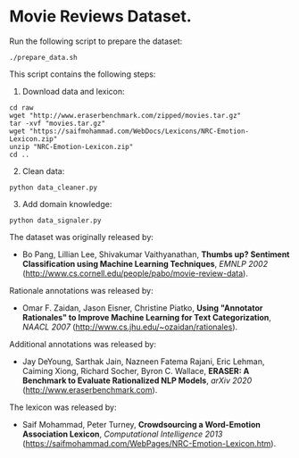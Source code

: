 # Movie Reviews Dataset.

Run the following script to prepare the dataset:
```
./prepare_data.sh
```

This script contains the following steps:

1. Download data and lexicon:
```
cd raw
wget "http://www.eraserbenchmark.com/zipped/movies.tar.gz"
tar -xvf "movies.tar.gz"
wget "https://saifmohammad.com/WebDocs/Lexicons/NRC-Emotion-Lexicon.zip"
unzip "NRC-Emotion-Lexicon.zip"
cd ..
```

2. Clean data:
```
python data_cleaner.py
```

3. Add domain knowledge:
```
python data_signaler.py
```

The dataset was originally released by:  
- Bo Pang, Lillian Lee, Shivakumar Vaithyanathan, **Thumbs up? Sentiment Classification using Machine Learning Techniques**, *EMNLP 2002* (http://www.cs.cornell.edu/people/pabo/movie-review-data).

Rationale annotations was released by:
- Omar F. Zaidan, Jason Eisner, Christine Piatko, **Using "Annotator Rationales" to Improve Machine Learning for Text Categorization**, *NAACL 2007* (http://www.cs.jhu.edu/~ozaidan/rationales).

Additional annotations was released by:
- Jay DeYoung, Sarthak Jain, Nazneen Fatema Rajani, Eric Lehman, Caiming Xiong, Richard Socher, Byron C. Wallace, **ERASER: A Benchmark to Evaluate Rationalized NLP Models**, *arXiv 2020* (http://www.eraserbenchmark.com).

The lexicon was released by:
- Saif Mohammad, Peter Turney, **Crowdsourcing a Word-Emotion Association Lexicon**, *Computational Intelligence 2013* (https://saifmohammad.com/WebPages/NRC-Emotion-Lexicon.htm).

